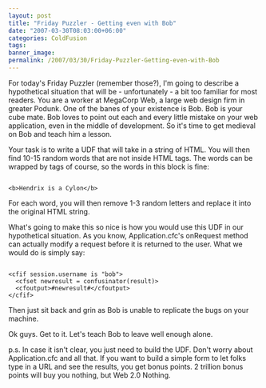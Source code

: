 ```yaml
---
layout: post
title: "Friday Puzzler - Getting even with Bob"
date: "2007-03-30T08:03:00+06:00"
categories: ColdFusion 
tags: 
banner_image: 
permalink: /2007/03/30/Friday-Puzzler-Getting-even-with-Bob
---
```


For today's Friday Puzzler (remember those?), I'm going to describe a hypothetical situation that will be - unfortunately - a bit too familiar for most readers. You are a worker at MegaCorp Web, a large web design firm in greater Podunk. One of the banes of your existence is Bob. Bob is your cube mate. Bob loves to point out each and every little mistake on your web application, even in the middle of development. So it's time to get medieval on Bob and teach him a lesson.
<!--more-->
Your task is to write a UDF that will take in a string of HTML. You will then find 10-15 random words that are not inside HTML tags. The words can be wrapped by tags of course, so the words in this block is fine:

<code>
&lt;b&gt;Hendrix is a Cylon&lt;/b&gt;
</code>

For each word, you will then remove 1-3 random letters and replace it into the original HTML string.

What's going to make this so nice is how you would use this UDF in our hypothetical situation. As you know, Application.cfc's onRequest method can actually modify a request before it is returned to the user. What we would do is simply say:

<code>
&lt;cfif session.username is "bob"&gt;
  &lt;cfset newresult = confusinator(result)&gt;
  &lt;cfoutput&gt;#newresult#&lt;/cfoutput&gt;
&lt;/cfif&gt;
</code>

Then just sit back and grin as Bob is unable to replicate the bugs on your machine. 

Ok guys. Get to it. Let's teach Bob to leave well enough alone. 

p.s. In case it isn't clear, you just need to build the UDF. Don't worry about Application.cfc and all that. If you want to build a simple form to let folks type in a URL and see the results, you get bonus points. 2 trillion bonus points will buy you nothing, but Web 2.0 Nothing.